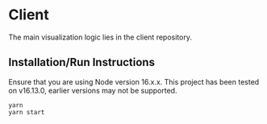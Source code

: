 # Client
The main visualization logic lies in the client repository.

## Installation/Run Instructions
Ensure that you are using Node version 16.x.x. This project has been tested on v16.13.0, earlier versions may not be supported.

```
yarn
yarn start
```
